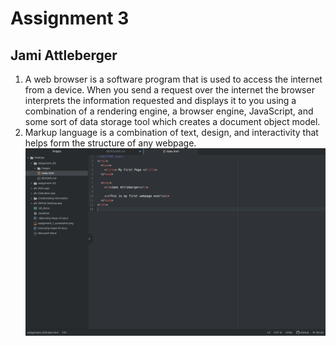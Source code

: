 # Assignment 3
## Jami Attleberger

1) A web browser is a software program that is used to access the internet from a device. When you send a request over the internet the browser interprets the information requested and displays it to you using a combination of a rendering engine, a browser engine, JavaScript, and some sort of data storage tool which creates a document object model.
2) Markup language is a combination of text, design, and interactivity that helps form the structure of any webpage.
  ![Assignment 3 Screenshot](./images/A3_screenshot.png)
